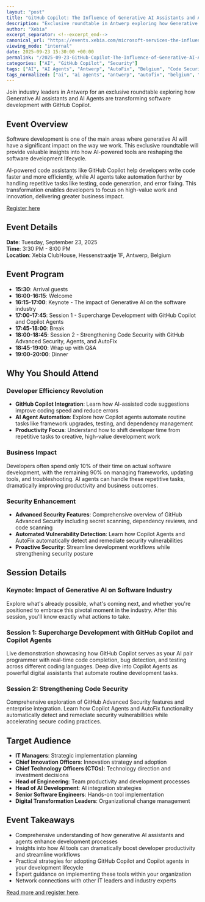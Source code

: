```yaml
---
layout: "post"
title: "GitHub Copilot: The Influence of Generative AI Assistants and Agents on Software Development - Belgium"
description: "Exclusive roundtable in Antwerp exploring how Generative AI assistants and AI Agents are transforming the software development lifecycle, featuring GitHub Copilot and AI-powered automation tools."
author: "Xebia"
excerpt_separator: <!--excerpt_end-->
canonical_url: "https://events.xebia.com/microsoft-services-the-influence-of-generative-ai-assistants-and-agents-on-software-development-be"
viewing_mode: "internal"
date: 2025-09-23 15:30:00 +00:00
permalink: "/2025-09-23-GitHub-Copilot-The-Influence-of-Generative-AI-Assistants-and-Agents-on-Software-Development-Belgium.html"
categories: ["AI", "GitHub Copilot", "Security"]
tags: ["AI", "AI Agents", "Antwerp", "AutoFix", "Belgium", "Code Security", "Copilot Agents", "Developer Productivity", "Event", "Events", "Generative AI", "GitHub Advanced Security", "GitHub Copilot", "Roundtable", "Security", "Software Development", "Xebia"]
tags_normalized: ["ai", "ai agents", "antwerp", "autofix", "belgium", "code security", "copilot agents", "developer productivity", "event", "events", "generative ai", "github advanced security", "github copilot", "roundtable", "security", "software development", "xebia"]
---
```


Join industry leaders in Antwerp for an exclusive roundtable exploring how Generative AI assistants and AI Agents are transforming software development with GitHub Copilot.<!--excerpt_end-->

## Event Overview

Software development is one of the main areas where generative AI will have a significant impact on the way we work. This exclusive roundtable will provide valuable insights into how AI-powered tools are reshaping the software development lifecycle.

AI-powered code assistants like GitHub Copilot help developers write code faster and more efficiently, while AI agents take automation further by handling repetitive tasks like testing, code generation, and error fixing. This transformation enables developers to focus on high-value work and innovation, delivering greater business impact.

[Register here](https://events.xebia.com/microsoft-services-the-influence-of-generative-ai-assistants-and-agents-on-software-development-be)

## Event Details

**Date**: Tuesday, September 23, 2025  
**Time**: 3:30 PM - 8:00 PM  
**Location**: Xebia ClubHouse, Hessenstraatje 1F, Antwerp, Belgium

## Event Program

- **15:30**: Arrival guests
- **16:00-16:15**: Welcome
- **16:15-17:00**: Keynote - The impact of Generative AI on the software industry
- **17:00-17:45**: Session 1 - Supercharge Development with GitHub Copilot and Copilot Agents
- **17:45-18:00**: Break
- **18:00-18:45**: Session 2 - Strengthening Code Security with GitHub Advanced Security, Agents, and AutoFix
- **18:45-19:00**: Wrap up with Q&A
- **19:00-20:00**: Dinner

## Why You Should Attend

### Developer Efficiency Revolution

- **GitHub Copilot Integration**: Learn how AI-assisted code suggestions improve coding speed and reduce errors
- **AI Agent Automation**: Explore how Copilot agents automate routine tasks like framework upgrades, testing, and dependency management
- **Productivity Focus**: Understand how to shift developer time from repetitive tasks to creative, high-value development work

### Business Impact

Developers often spend only 10% of their time on actual software development, with the remaining 90% on managing frameworks, updating tools, and troubleshooting. AI agents can handle these repetitive tasks, dramatically improving productivity and business outcomes.

### Security Enhancement

- **Advanced Security Features**: Comprehensive overview of GitHub Advanced Security including secret scanning, dependency reviews, and code scanning
- **Automated Vulnerability Detection**: Learn how Copilot Agents and AutoFix automatically detect and remediate security vulnerabilities
- **Proactive Security**: Streamline development workflows while strengthening security posture

## Session Details

### Keynote: Impact of Generative AI on Software Industry

Explore what's already possible, what's coming next, and whether you're positioned to embrace this pivotal moment in the industry. After this session, you'll know exactly what actions to take.

### Session 1: Supercharge Development with GitHub Copilot and Copilot Agents

Live demonstration showcasing how GitHub Copilot serves as your AI pair programmer with real-time code completion, bug detection, and testing across different coding languages. Deep dive into Copilot Agents as powerful digital assistants that automate routine development tasks.

### Session 2: Strengthening Code Security

Comprehensive exploration of GitHub Advanced Security features and enterprise integration. Learn how Copilot Agents and AutoFix functionality automatically detect and remediate security vulnerabilities while accelerating secure coding practices.

## Target Audience

- **IT Managers**: Strategic implementation planning
- **Chief Innovation Officers**: Innovation strategy and adoption
- **Chief Technology Officers (CTOs)**: Technology direction and investment decisions
- **Head of Engineering**: Team productivity and development processes
- **Head of AI Development**: AI integration strategies
- **Senior Software Engineers**: Hands-on tool implementation
- **Digital Transformation Leaders**: Organizational change management

## Event Takeaways

- Comprehensive understanding of how generative AI assistants and agents enhance development processes
- Insights into how AI tools can dramatically boost developer productivity and streamline workflows
- Practical strategies for adopting GitHub Copilot and Copilot agents in your development lifecycle
- Expert guidance on implementing these tools within your organization
- Network connections with other IT leaders and industry experts

[Read more and register here](https://events.xebia.com/microsoft-services-the-influence-of-generative-ai-assistants-and-agents-on-software-development-be).
